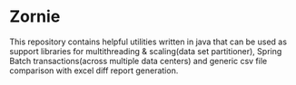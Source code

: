 # Zornie
This repository contains helpful utilities written in java that can be used as support libraries for multithreading & scaling(data set partitioner), Spring Batch transactions(across multiple data centers) and generic csv file comparison with excel diff report generation.
